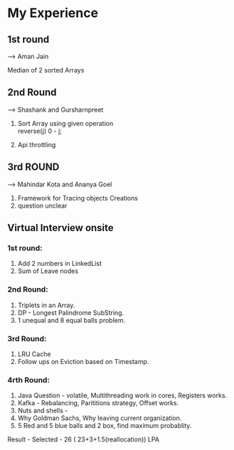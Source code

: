 
# My Experience
## 1st round 

--> Aman Jain <br>

Median of 2 sorted Arrays<br>


## 2nd Round 

--> Shashank and Gursharnpreet<br>

1. Sort Array  using given operation<br>
    reverse(j) 0 - j;

2. Api throttling



## 3rd ROUND 
--> Mahindar Kota and Ananya Goel <br>

1. Framework for Tracing objects Creations<br>
2. question unclear<br>


## Virtual Interview onsite

### 1st round:
1. Add 2 numbers in LinkedList<br>
2. Sum of Leave nodes <br>

### 2nd Round:
1. Triplets in an Array.<br>
2. DP - Longest Palindrome SubString.<br>
3. 1 unequal and 8 equal balls problem.<br>

### 3rd Round:
1. LRU Cache <br>
2. Follow ups on Eviction based on Timestamp.<br>

### 4rth Round:
1. Java Question - volatile, Multithreading work in cores, Registers works.<br>
2. Kafka - Rebalancing, Parititions strategy, Offset works.<br>
3. Nuts and shells - 
4. Why Goldman Sachs, Why leaving current organization.<br>
5. 5 Red and 5 blue balls and 2 box, find maximum probablity.<br>


Result - Selected - 26 ( 23+3+1.5(reallocation)) LPA
